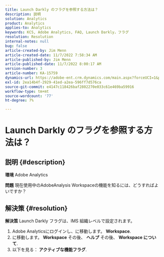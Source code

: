 ```yaml
---
title: Launch Darkly のフラグを参照する方法は？
description: 説明
solution: Analytics
product: Analytics
applies-to: Analytics
keywords: KCS, Adobe Analytics, FAQ, Launch Darkly，フラグ
resolution: Resolution
internal-notes: null
bug: false
article-created-by: Jim Menn
article-created-date: 11/7/2022 7:58:34 AM
article-published-by: Jim Menn
article-published-date: 11/7/2022 8:00:17 AM
version-number: 3
article-number: KA-15759
dynamics-url: https://adobe-ent.crm.dynamics.com/main.aspx?forceUCI=1&pagetype=entityrecord&etn=knowledgearticle&id=0b8172f4-715e-ed11-9561-6045bd0065f9
exl-id: 2ea14b4f-2929-41ed-a2ea-596ff7d576ca
source-git-commit: e4147c118426baf2802270e033c61e469ba59916
workflow-type: tm+mt
source-wordcount: '77'
ht-degree: 7%

---
```


# Launch Darkly のフラグを参照する方法は？

## 説明 {#description}


<b>環境</b>
Adobe Analytics

<b>問題</b>
現在使用中のAdobeAnalysis Workspaceの機能を知るには、どうすればよいですか？


## 解決策 {#resolution}


<b>解決策</b>
Launch Darkly フラグは、IMS 組織レベルで設定されます。

1. Adobe Analyticsにログインし、に移動します。 <b>Workspace</b>.
2. に移動します。 <b>Workspace</b> その後、 <b>ヘルプ</b> その後、 <b>Workspace について</b>.
3. 以下を見る：<b> アクティブな機能フラグ</b>.
